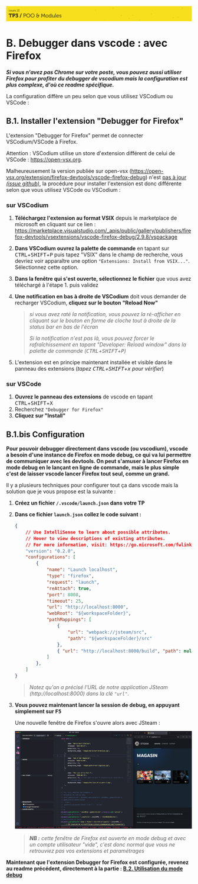 <img src="images/readme/header-small.jpg" >

# B. Debugger dans vscode : avec Firefox <!-- omit in toc -->

_**Si vous n'avez pas Chrome sur votre poste, vous pouvez aussi utiliser Firefox pour profiter du debugger de vscodium mais la configuration est plus complexe, d'où ce readme spécifique.**_

La configuration diffère un peu selon que vous utilisez VSCodium ou VSCode :

## B.1. Installer l'extension "Debugger for Firefox"

L'extension "Debugger for Firefox" permet de connecter VSCodium/VSCode à Firefox.

Attention : VSCodium utilise un store d'extension différent de celui de VSCode : https://open-vsx.org.

Malheureusement la version publiée sur open-vsx (https://open-vsx.org/extension/firefox-devtools/vscode-firefox-debug) n'est [pas à jour _(issue github)_](https://github.com/EclipseFdn/open-vsx.org/issues/966), la procédure pour installer l'extension est donc différente selon que vous utilisez VSCode ou VSCodium :

### sur VSCodium
1. **Téléchargez l'extension au format VSIX** depuis le marketplace de microsoft en cliquant sur ce lien : https://marketplace.visualstudio.com/_apis/public/gallery/publishers/firefox-devtools/vsextensions/vscode-firefox-debug/2.9.8/vspackage
2. **Dans VSCodium ouvrez la palette de commande** en tapant sur <kbd>CTRL</kbd>+<kbd>SHIFT</kbd>+<kbd>P</kbd> puis tapez "VSIX" dans le champ de recherche, vous devriez voir apparaître une option `"Extensions: Install from VSIX..."`. Sélectionnez cette option.
4. **Dans la fenêtre qui s'est ouverte, sélectionnez le fichier** que vous avez téléchargé à l'étape 1. puis validez
5. **Une notification en bas à droite de VSCodium** doit vous demander de recharger VSCodium, **cliquez sur le bouton "Reload Now"**

	> _si vous avez raté la notification, vous pouvez la ré-afficher en cliquant sur le bouton en forme de cloche tout à droite de la status bar en bas de l'écran_
	>
	> _Si la notification n'est pas là, vous pouvez forcer le rafraîchissement en tapant "Developer: Reload window" dans la palette de commande (<kbd>CTRL</kbd>+<kbd>SHIFT</kbd>+<kbd>P</kbd>)_
7. L'extension est en principe maintenant installée et visible dans le panneau des extensions (_tapez <kbd>CTRL</kbd>+<kbd>SHIFT</kbd>+<kbd>x</kbd> pour vérifier_)

### sur VSCode
1. **Ouvrez le panneau des extensions** de vscode en tapant <kbd>CTRL</kbd>+<kbd>SHIFT</kbd>+<kbd>X</kbd>
2. Recherchez `"Debugger for Firefox"`
3. **Cliquez sur "Install"**


## B.1.bis Configuration

**Pour pouvoir debugger directement dans vscode (ou vscodium), vscode a besoin d'une instance de Firefox en mode debug, ce qui va lui permettre de communiquer avec les devtools. On peut s'amuser à lancer Firefox en mode debug en le lançant en ligne de commande, mais le plus simple c'est de laisser vscode lancer Firefox tout seul, comme un grand.**

Il y a plusieurs techniques pour configurer tout ça dans vscode mais la solution que je vous propose est la suivante :
1. **Créez un fichier `/.vscode/launch.json` dans votre TP**
2. **Dans ce fichier `launch.json` collez le code suivant :**

	```json
	{
		// Use IntelliSense to learn about possible attributes.
		// Hover to view descriptions of existing attributes.
		// For more information, visit: https://go.microsoft.com/fwlink/?linkid=830387
		"version": "0.2.0",
		"configurations": [
			{
				"name": "Launch localhost",
				"type": "firefox",
				"request": "launch",
				"reAttach": true,
				"port": 8008,
				"timeout": 25,
				"url": "http://localhost:8000",
				"webRoot": "${workspaceFolder}",
				"pathMappings": [
					{
						"url": "webpack://jsteam/src",
						"path": "${workspaceFolder}/src"
					},
					{ "url": "http://localhost:8000/build", "path": null }
				]
			},
		]
	}
	```

	> _Notez qu'on a précisé l'URL de notre application JSteam (http://localhost:8000) dans la clé `"url"`._

5. **Vous pouvez maintenant lancer la session de debug, en appuyant simplement sur <kbd>F5</kbd>**

	Une nouvelle fenêtre de Firefox s'ouvre alors avec JSteam :

	<img src="images/readme/vscode-run-firefox.png">

	> _**NB :** cette fenêtre de Firefox est ouverte en mode debug et avec un compte utilisateur "vide", c'est donc normal que vous ne retrouviez pas vos extensions et paramétrages_


**Maintenant que l'extension Debugger for Firefox est configurée, revenez au readme précédent, directement à la partie : [B.2. Utilisation du mode debug](B-debug-vscode.md#b2-utilisation-du-mode-debug)**
